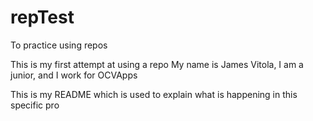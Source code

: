 # repTest
To practice using repos

This is my first attempt at using a repo
My name is James Vitola, I am a junior, and I work for OCVApps

This is my README which is used to explain what is happening in this specific pro